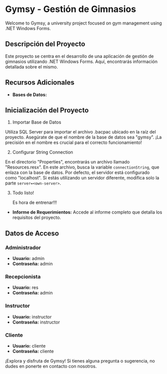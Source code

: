 # Gymsy - Gestión de Gimnasios

Welcome to Gymsy, a university project focused on gym management using .NET Windows Forms.

## Descripción del Proyecto

Este proyecto se centra en el desarrollo de una aplicación de gestión de gimnasios utilizando .NET Windows Forms. Aquí, encontrarás información detallada sobre el mismo.

## Recursos Adicionales

- **Bases de Datos:**

## Inicialización del Proyecto
1. Importar Base de Datos

  Utiliza SQL Server para importar el archivo .bacpac ubicado en la raíz del proyecto. Asegúrate de que el nombre de la base de datos sea "gymsy". ¡La precisión en el nombre   es crucial para el correcto funcionamiento!

2. Configurar String Connection

  En el directorio "Properties", encontrarás un archivo llamado "Resources.resx". En este archivo, busca la variable `connectionString`, que enlaza con la base de datos. Por   defecto, el servidor está configurado como "localhost". Si estás utilizando un servidor diferente, modifica solo la parte `server=<own-server>`.

3. Todo listo!
   
   Es hora de entrenar!!!
   
- **Informe de Requerimientos:** Accede al informe completo que detalla los requisitos del proyecto.

## Datos de Acceso

### Administrador

- **Usuario:** admin
- **Contraseña:** admin

### Recepcionista

- **Usuario:** res
- **Contraseña:** admin

### Instructor

- **Usuario:** instructor
- **Contraseña:** instructor

### Cliente

- **Usuario:** cliente
- **Contraseña:** cliente

¡Explora y disfruta de Gymsy! Si tienes alguna pregunta o sugerencia, no dudes en ponerte en contacto con nosotros.
